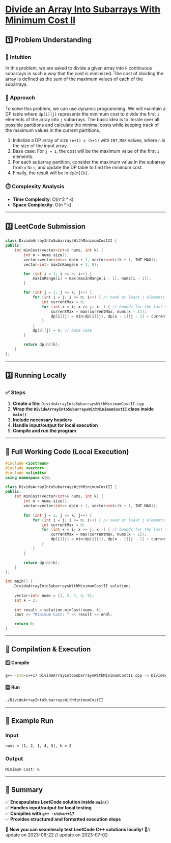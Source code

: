 # **[Divide an Array Into Subarrays With Minimum Cost II](https://leetcode.com/problems/divide-an-array-into-subarrays-with-minimum-cost-ii/description/)**  

## **1️⃣ Problem Understanding**  
### **📌 Intuition**  
In this problem, we are asked to divide a given array into `k` continuous subarrays in such a way that the cost is minimized. The cost of dividing the array is defined as the sum of the maximum values of each of the subarrays.

### **🚀 Approach**  
To solve this problem, we can use dynamic programming. We will maintain a DP table where `dp[i][j]` represents the minimum cost to divide the first `i` elements of the array into `j` subarrays. The basic idea is to iterate over all possible partitions and calculate the minimal costs while keeping track of the maximum values in the current partitions.

1. Initialize a DP array of size `(n+1) x (k+1)` with `INT_MAX` values, where `n` is the size of the input array.
2. Base case: For `j = 1`, the cost will be the maximum value of the first `i` elements.
3. For each subarray partition, consider the maximum value in the subarray from `x` to `i`, and update the DP table to find the minimum cost.
4. Finally, the result will be in `dp[n][k]`.

### **⏱️ Complexity Analysis**  
- **Time Complexity**: O(n^2 * k)  
- **Space Complexity**: O(n * k)  

---  

## **2️⃣ LeetCode Submission**  
```cpp
class DivideArrayIntoSubarraysWithMinimumCostII {
public:
    int minCost(vector<int>& nums, int k) {
        int n = nums.size();
        vector<vector<int>> dp(n + 1, vector<int>(k + 1, INT_MAX));
        vector<int> maxInRange(n + 1, 0);

        for (int i = 1; i <= n; i++) {
            maxInRange[i] = max(maxInRange[i - 1], nums[i - 1]);
        }

        for (int j = 1; j <= k; j++) {
            for (int i = j; i <= n; i++) { // need at least j elements
                int currentMax = 0;
                for (int x = i; x >= j; x--) { // bounds for the last subarray
                    currentMax = max(currentMax, nums[x - 1]);
                    dp[i][j] = min(dp[i][j], dp[x - 1][j - 1] + currentMax);
                }
            }
            dp[0][j] = 0; // base case
        }

        return dp[n][k];
    }
};
```  

---  

## **3️⃣ Running Locally**  
### **✅ Steps**  
1. **Create a file**: `DivideArrayIntoSubarraysWithMinimumCostII.cpp`  
2. **Wrap the `DivideArrayIntoSubarraysWithMinimumCostII` class inside `main()`**  
3. **Include necessary headers**  
4. **Handle input/output for local execution**  
5. **Compile and run the program**  

---  

## **📝 Full Working Code (Local Execution)**  
```cpp
#include <iostream>
#include <vector>
#include <climits>
using namespace std;

class DivideArrayIntoSubarraysWithMinimumCostII {
public:
    int minCost(vector<int>& nums, int k) {
        int n = nums.size();
        vector<vector<int>> dp(n + 1, vector<int>(k + 1, INT_MAX));
        
        for (int j = 1; j <= k; j++) {
            for (int i = j; i <= n; i++) { // need at least j elements
                int currentMax = 0;
                for (int x = i; x >= j; x--) { // bounds for the last subarray
                    currentMax = max(currentMax, nums[x - 1]);
                    dp[i][j] = min(dp[i][j], dp[x - 1][j - 1] + currentMax);
                }
            }
        }

        return dp[n][k];
    }
};

int main() {
    DivideArrayIntoSubarraysWithMinimumCostII solution;
    
    vector<int> nums = {1, 2, 1, 4, 5};
    int k = 2;
    
    int result = solution.minCost(nums, k);
    cout << "Minimum Cost: " << result << endl;

    return 0;
}
```  

---  

## **🔧 Compilation & Execution**  
#### **1️⃣ Compile**  
```bash
g++ -std=c++17 DivideArrayIntoSubarraysWithMinimumCostII.cpp -o DivideArrayIntoSubarraysWithMinimumCostII
```  

#### **2️⃣ Run**  
```bash
./DivideArrayIntoSubarraysWithMinimumCostII
```  

---  

## **🎯 Example Run**  
### **Input**  
```
nums = [1, 2, 1, 4, 5], k = 2
```  
### **Output**  
```
Minimum Cost: 6
```  

---  

## **📌 Summary**  
✅ **Encapsulates LeetCode solution inside `main()`**  
✅ **Handles input/output for local testing**  
✅ **Compiles with `g++ -std=c++17`**  
✅ **Provides structured and formatted execution steps**  

🚀 **Now you can seamlessly test LeetCode C++ solutions locally!** 🚀// update on 2023-06-22
// update on 2023-07-02
